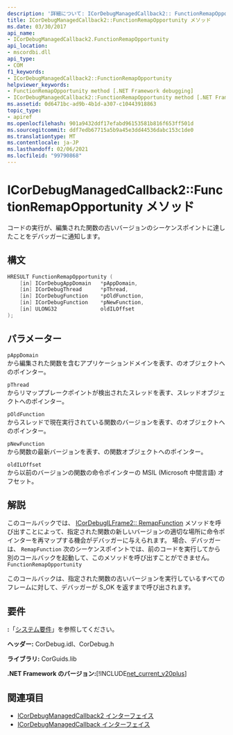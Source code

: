 ```yaml
---
description: '詳細について: ICorDebugManagedCallback2:: FunctionRemapOpportunity メソッド'
title: ICorDebugManagedCallback2::FunctionRemapOpportunity メソッド
ms.date: 03/30/2017
api_name:
- ICorDebugManagedCallback2.FunctionRemapOpportunity
api_location:
- mscordbi.dll
api_type:
- COM
f1_keywords:
- ICorDebugManagedCallback2::FunctionRemapOpportunity
helpviewer_keywords:
- FunctionRemapOpportunity method [.NET Framework debugging]
- ICorDebugManagedCallback2::FunctionRemapOpportunity method [.NET Framework debugging]
ms.assetid: 0d6471bc-ad9b-4b1d-a307-c10443918863
topic_type:
- apiref
ms.openlocfilehash: 901a9432ddf17efabd96153581b816f653ff501d
ms.sourcegitcommit: ddf7edb67715a5b9a45e3dd44536dabc153c1de0
ms.translationtype: MT
ms.contentlocale: ja-JP
ms.lasthandoff: 02/06/2021
ms.locfileid: "99790868"
---
```

# <a name="icordebugmanagedcallback2functionremapopportunity-method"></a>ICorDebugManagedCallback2::FunctionRemapOpportunity メソッド

コードの実行が、編集された関数の古いバージョンのシーケンスポイントに達したことをデバッガーに通知します。  
  
## <a name="syntax"></a>構文  
  
```cpp  
HRESULT FunctionRemapOpportunity (  
    [in] ICorDebugAppDomain   *pAppDomain,  
    [in] ICorDebugThread      *pThread,  
    [in] ICorDebugFunction    *pOldFunction,  
    [in] ICorDebugFunction    *pNewFunction,  
    [in] ULONG32              oldILOffset  
);  
```  
  
## <a name="parameters"></a>パラメーター  

 `pAppDomain`  
 から編集された関数を含むアプリケーションドメインを表す、のオブジェクトへのポインター。  
  
 `pThread`  
 からリマップブレークポイントが検出されたスレッドを表す、スレッドオブジェクトへのポインター。  
  
 `pOldFunction`  
 からスレッドで現在実行されている関数のバージョンを表す、のオブジェクトへのポインター。  
  
 `pNewFunction`  
 から関数の最新バージョンを表す、の関数オブジェクトへのポインター。  
  
 `oldILOffset`  
 から以前のバージョンの関数の命令ポインターの MSIL (Microsoft 中間言語) オフセット。  
  
## <a name="remarks"></a>解説  

 このコールバックでは、 [ICorDebugILFrame2:: RemapFunction](icordebugilframe2-remapfunction-method.md) メソッドを呼び出すことによって、指定された関数の新しいバージョンの適切な場所に命令ポインターを再マップする機会がデバッガーに与えられます。 場合、デバッガーは、 `RemapFunction` 次のシーケンスポイント[](icordebugcontroller-continue-method.md)では、前のコードを実行してから別のコールバックを起動して、このメソッドを呼び出すことができません。 `FunctionRemapOpportunity`  
  
 このコールバックは、指定された関数の古いバージョンを実行しているすべてのフレームに対して、デバッガーが S_OK を返すまで呼び出されます。  
  
## <a name="requirements"></a>要件  

 **:**「[システム要件](../../get-started/system-requirements.md)」を参照してください。  
  
 **ヘッダー:** CorDebug.idl、CorDebug.h  
  
 **ライブラリ:** CorGuids.lib  
  
 **.NET Framework のバージョン:**[!INCLUDE[net_current_v20plus](../../../../includes/net-current-v20plus-md.md)]  
  
## <a name="see-also"></a>関連項目

- [ICorDebugManagedCallback2 インターフェイス](icordebugmanagedcallback2-interface.md)
- [ICorDebugManagedCallback インターフェイス](icordebugmanagedcallback-interface.md)
